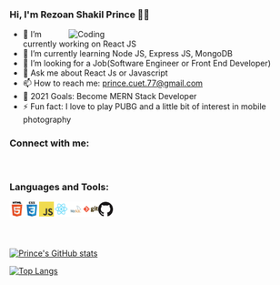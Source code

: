 ### Hi, I'm Rezoan Shakil Prince :man_student:

<img align="right" alt="Coding" width="400" src="https://miro.medium.com/max/680/1*IRGHmiGsa16stedQvIaZfw.gif">

- 🔭 I’m currently working on React JS
- 🌱 I’m currently learning Node JS, Express JS, MongoDB
- 👯 I’m looking for a Job(Software Engineer or Front End Developer)
- 💬 Ask me about React Js or Javascript
- 📫 How to reach me: prince.cuet.77@gmail.com
- 🥅 2021 Goals: Become MERN Stack Developer
- ⚡ Fun fact: I love to play PUBG and a little bit of interest in mobile photography

### Connect with me:

[<img align="left" alt="" width="22px" src="https://cdn.jsdelivr.net/npm/simple-icons@3/icons/facebook.svg" />][facebook]
[<img align="left" alt="" width="22px" src="https://cdn.jsdelivr.net/npm/simple-icons@v3/icons/linkedin.svg" />][linkedin]
[<img align="left" alt="" width="22px" src="https://cdn.jsdelivr.net/npm/simple-icons@v3/icons/instagram.svg" />][instagram]

<br />

### Languages and Tools:

[<img align="left" alt="HTML5" width="26px" src="https://raw.githubusercontent.com/github/explore/80688e429a7d4ef2fca1e82350fe8e3517d3494d/topics/html/html.png" />][html]
[<img align="left" alt="CSS3" width="26px" src="https://raw.githubusercontent.com/github/explore/80688e429a7d4ef2fca1e82350fe8e3517d3494d/topics/css/css.png" />][css]
[<img align="left" alt="JavaScript" width="26px" src="https://raw.githubusercontent.com/github/explore/80688e429a7d4ef2fca1e82350fe8e3517d3494d/topics/javascript/javascript.png" />][js]
[<img align="left" alt="React" width="26px" src="https://raw.githubusercontent.com/github/explore/80688e429a7d4ef2fca1e82350fe8e3517d3494d/topics/react/react.png" />][reactjs]
[<img align="left" alt="MySQL" width="26px" src="https://raw.githubusercontent.com/github/explore/80688e429a7d4ef2fca1e82350fe8e3517d3494d/topics/mysql/mysql.png" />][mysql]
[<img align="left" alt="Git" width="26px" src="https://raw.githubusercontent.com/github/explore/80688e429a7d4ef2fca1e82350fe8e3517d3494d/topics/git/git.png" />][git]
[<img align="left" alt="GitHub" width="26px" src="https://raw.githubusercontent.com/github/explore/78df643247d429f6cc873026c0622819ad797942/topics/github/github.png" />][github]

<br />
<br />
<br />
<br />

[![Prince's GitHub stats](https://github-readme-stats.vercel.app/api?username=PrinceCuet77&show_icons=true&theme=vue)](https://github.com/PrinceCuet77/github-readme-stats)

[![Top Langs](https://github-readme-stats.vercel.app/api/top-langs/?username=PrinceCuet77&layout=compact)](https://github.com/PrinceCuet77/github-readme-stats)

[facebook]: https://www.facebook.com/rezoan.shakil.5/
[instagram]: https://www.instagram.com/__rs_prince77/
[linkedin]: https://www.linkedin.com/in/rezoan-shakil-prince-3908711a1/
[html]: https://www.youtube.com/watch?v=-8ORfgUa8ow&t=3s
[css]: https://www.youtube.com/watch?v=-8ORfgUa8ow&t=3s
[js]: https://www.youtube.com/watch?v=2Ji-clqUYnA&t=7250s
[reactjs]: https://www.youtube.com/watch?v=iZhV0bILFb0&t=5s
[mysql]: https://www.youtube.com/watch?v=4cWkVbC2bNE&t=5s
[git]: https://github.com/PrinceCuet77
[github]: https://github.com/PrinceCuet77
